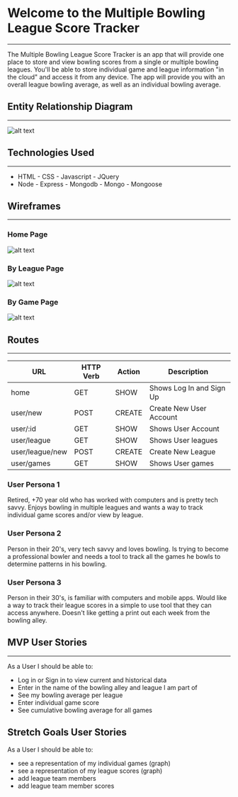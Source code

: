 # Welcome to the Multiple Bowling League Score Tracker
---
The Multiple Bowling League Score Tracker is an app that will provide one place to store and view bowling scores from a single or multiple bowling leagues. You'll be able to store individual game and league information "in the cloud" and access it from any device. The app will provide you with an overall league bowling average, as well as an individual bowling average.

## Entity Relationship Diagram
---
![alt text](https://i.imgur.com/z2tEJLn.png)

## Technologies Used
---
  * HTML - CSS - Javascript - JQuery
  * Node - Express - Mongodb - Mongo - Mongoose

## Wireframes
---
### Home Page
![alt text](https://i.imgur.com/riDDfhL.png)

### By League Page
![alt text](https://i.imgur.com/bUm6Q3j.png)

### By Game Page
![alt text](https://i.imgur.com/eriam6y.png)

## Routes
---
| URL | HTTP Verb | Action | Description |
| ------- | ------ | ------ | ------ |
| home | GET | SHOW | Shows Log In and Sign Up |
| user/new | POST | CREATE | Create New User Account |
| user/:id | GET | SHOW | Shows User Account |
| user/league | GET | SHOW | Shows User leagues |
| user/league/new | POST | CREATE | Create New League |
| user/games | GET | SHOW | Shows User games |

### User Persona 1
Retired, +70 year old who has worked with computers and is pretty tech savvy. Enjoys bowling in multiple leagues and wants a way to track individual game scores and/or view by league.

### User Persona 2
Person in their 20's, very tech savvy and loves bowling. Is trying to become a professional bowler and needs a tool to track all the games he bowls to determine patterns in his bowling.

### User Persona 3
Person in their 30's, is familiar with computers and mobile apps. Would like a way to track their league scores in a simple to use tool that they can access anywhere. Doesn't like getting a print out each week from the bowling alley.

## MVP User Stories
---
As a User I should be able to:
- Log in or Sign in to view current and historical data
- Enter in the name of the bowling alley and league I am part of
- See my bowling average per league
- Enter individual game score
- See cumulative bowling average for all games

## Stretch Goals User Stories
As a User I should be able to:
- see a representation of my individual games (graph)
- see a representation of my league scores (graph)
- add league team members
- add league team member scores

